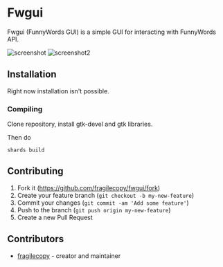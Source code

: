 # Fwgui

Fwgui (FunnyWords GUI) is a simple GUI for interacting with FunnyWords API.

![screenshot](./data/assets/screen1)
![screenshot2](./data/assets/screen2)

## Installation

Right now installation isn't possible.

### Compiling

Clone repository, install gtk-devel and gtk libraries.

Then do

```cr
shards build
```

## Contributing

1. Fork it (<https://github.com/fragilecopy/fwgui/fork>)
2. Create your feature branch (`git checkout -b my-new-feature`)
3. Commit your changes (`git commit -am 'Add some feature'`)
4. Push to the branch (`git push origin my-new-feature`)
5. Create a new Pull Request

## Contributors

- [fragilecopy](https://github.com/fragilecopy) - creator and maintainer
